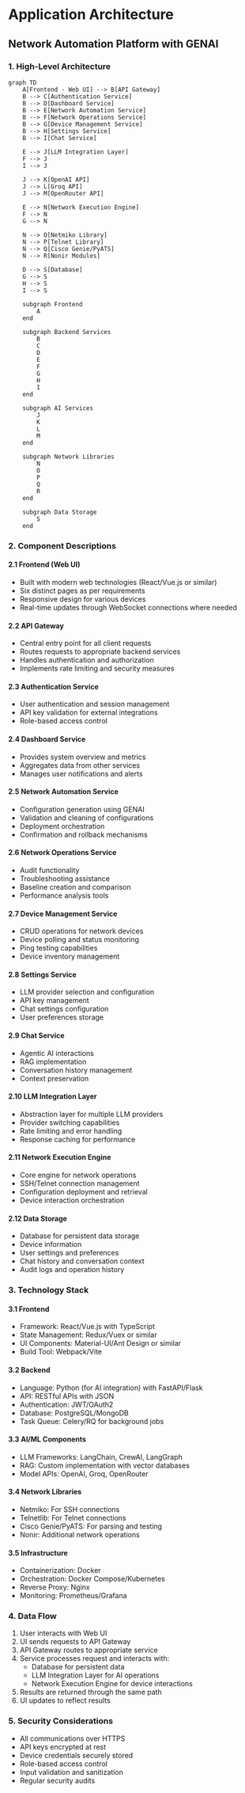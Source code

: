 # Application Architecture
## Network Automation Platform with GENAI

### 1. High-Level Architecture

```mermaid
graph TD
    A[Frontend - Web UI] --> B[API Gateway]
    B --> C[Authentication Service]
    B --> D[Dashboard Service]
    B --> E[Network Automation Service]
    B --> F[Network Operations Service]
    B --> G[Device Management Service]
    B --> H[Settings Service]
    B --> I[Chat Service]
    
    E --> J[LLM Integration Layer]
    F --> J
    I --> J
    
    J --> K[OpenAI API]
    J --> L[Groq API]
    J --> M[OpenRouter API]
    
    E --> N[Network Execution Engine]
    F --> N
    G --> N
    
    N --> O[Netmiko Library]
    N --> P[Telnet Library]
    N --> Q[Cisco Genie/PyATS]
    N --> R[Nonir Modules]
    
    D --> S[Database]
    G --> S
    H --> S
    I --> S
    
    subgraph Frontend
        A
    end
    
    subgraph Backend Services
        B
        C
        D
        E
        F
        G
        H
        I
    end
    
    subgraph AI Services
        J
        K
        L
        M
    end
    
    subgraph Network Libraries
        N
        O
        P
        Q
        R
    end
    
    subgraph Data Storage
        S
    end
```

### 2. Component Descriptions

#### 2.1 Frontend (Web UI)
- Built with modern web technologies (React/Vue.js or similar)
- Six distinct pages as per requirements
- Responsive design for various devices
- Real-time updates through WebSocket connections where needed

#### 2.2 API Gateway
- Central entry point for all client requests
- Routes requests to appropriate backend services
- Handles authentication and authorization
- Implements rate limiting and security measures

#### 2.3 Authentication Service
- User authentication and session management
- API key validation for external integrations
- Role-based access control

#### 2.4 Dashboard Service
- Provides system overview and metrics
- Aggregates data from other services
- Manages user notifications and alerts

#### 2.5 Network Automation Service
- Configuration generation using GENAI
- Validation and cleaning of configurations
- Deployment orchestration
- Confirmation and rollback mechanisms

#### 2.6 Network Operations Service
- Audit functionality
- Troubleshooting assistance
- Baseline creation and comparison
- Performance analysis tools

#### 2.7 Device Management Service
- CRUD operations for network devices
- Device polling and status monitoring
- Ping testing capabilities
- Device inventory management

#### 2.8 Settings Service
- LLM provider selection and configuration
- API key management
- Chat settings configuration
- User preferences storage

#### 2.9 Chat Service
- Agentic AI interactions
- RAG implementation
- Conversation history management
- Context preservation

#### 2.10 LLM Integration Layer
- Abstraction layer for multiple LLM providers
- Provider switching capabilities
- Rate limiting and error handling
- Response caching for performance

#### 2.11 Network Execution Engine
- Core engine for network operations
- SSH/Telnet connection management
- Configuration deployment and retrieval
- Device interaction orchestration

#### 2.12 Data Storage
- Database for persistent data storage
- Device information
- User settings and preferences
- Chat history and conversation context
- Audit logs and operation history

### 3. Technology Stack

#### 3.1 Frontend
- Framework: React/Vue.js with TypeScript
- State Management: Redux/Vuex or similar
- UI Components: Material-UI/Ant Design or similar
- Build Tool: Webpack/Vite

#### 3.2 Backend
- Language: Python (for AI integration) with FastAPI/Flask
- API: RESTful APIs with JSON
- Authentication: JWT/OAuth2
- Database: PostgreSQL/MongoDB
- Task Queue: Celery/RQ for background jobs

#### 3.3 AI/ML Components
- LLM Frameworks: LangChain, CrewAI, LangGraph
- RAG: Custom implementation with vector databases
- Model APIs: OpenAI, Groq, OpenRouter

#### 3.4 Network Libraries
- Netmiko: For SSH connections
- Telnetlib: For Telnet connections
- Cisco Genie/PyATS: For parsing and testing
- Nonir: Additional network operations

#### 3.5 Infrastructure
- Containerization: Docker
- Orchestration: Docker Compose/Kubernetes
- Reverse Proxy: Nginx
- Monitoring: Prometheus/Grafana

### 4. Data Flow

1. User interacts with Web UI
2. UI sends requests to API Gateway
3. API Gateway routes to appropriate service
4. Service processes request and interacts with:
   - Database for persistent data
   - LLM Integration Layer for AI operations
   - Network Execution Engine for device interactions
5. Results are returned through the same path
6. UI updates to reflect results

### 5. Security Considerations

- All communications over HTTPS
- API keys encrypted at rest
- Device credentials securely stored
- Role-based access control
- Input validation and sanitization
- Regular security audits